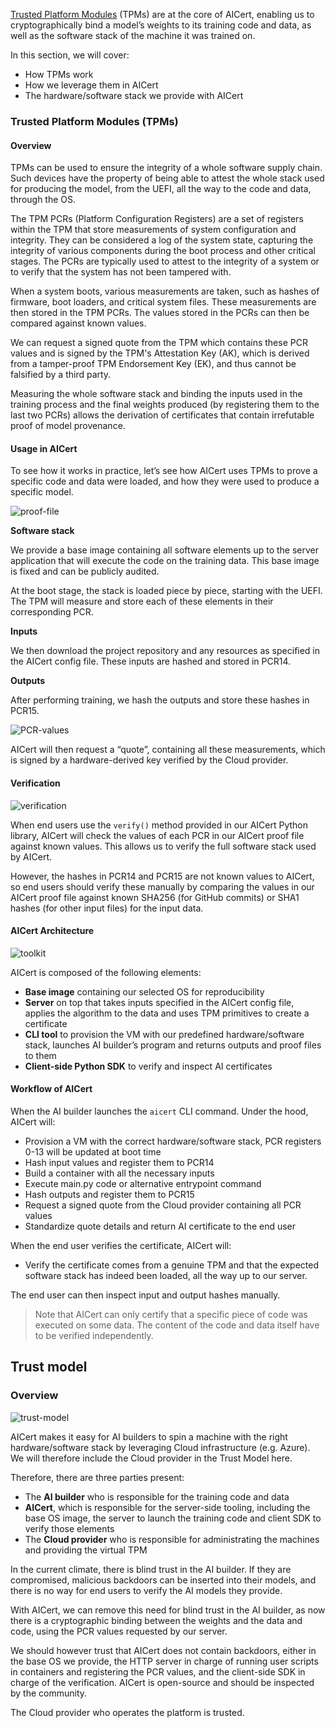 [Trusted Platform Modules](https://en.wikipedia.org/wiki/Trusted_Platform_Module) (TPMs) are at the core of AICert, enabling us to cryptographically bind a model’s weights to its training code and data, as well as the software stack of the machine it was trained on.

In this section, we will cover:

+ How TPMs work
+ How we leverage them in AICert
+ The hardware/software stack we provide with AICert

### Trusted Platform Modules (TPMs)

#### Overview

TPMs can be used to ensure the integrity of a whole software supply chain. Such devices have the property of being able to attest the whole stack used for producing the model, from the UEFI, all the way to the code and data, through the OS.

The TPM PCRs (Platform Configuration Registers) are a set of registers within the TPM that store measurements of system configuration and integrity. They can be considered a log of the system state, capturing the integrity of various components during the boot process and other critical stages. The PCRs are typically used to attest to the integrity of a system or to verify that the system has not been tampered with.

When a system boots, various measurements are taken, such as hashes of firmware, boot loaders, and critical system files. These measurements are then stored in the TPM PCRs. The values stored in the PCRs can then be compared against known values.

We can request a signed quote from the TPM which contains these PCR values and is signed by the TPM's Attestation Key (AK), which is derived from a tamper-proof TPM Endorsement Key (EK), and thus cannot be falsified by a third party.

Measuring the whole software stack and binding the inputs used in the training process and the final weights produced (by registering them to the last two PCRs) allows the derivation of certificates that contain irrefutable proof of model provenance. 

#### Usage in AICert

To see how it works in practice, let’s see how AICert uses TPMs to prove a specific code and data were loaded, and how they were used to produce a specific model.

![proof-file](../../assets/proof-file.png)

**Software stack**

We provide a base image containing all software elements up to the server application that will execute the code on the training data. This base image is fixed and can be publicly audited.

At the boot stage, the stack is loaded piece by piece, starting with the UEFI. The TPM will measure and store each of these elements in their corresponding PCR. 

**Inputs**

We then download the project repository and any resources as specified in the AICert config file. These inputs are hashed and stored in PCR14.

**Outputs**

After performing training, we hash the outputs and store these hashes in PCR15.

![PCR-values](../../assets/PCR-values.png)

AICert will then request a “quote”, containing all these measurements, which is signed by a hardware-derived key verified by the Cloud provider.

#### Verification

![verification](../../assets/verification-cropped.png)

When end users use the `verify()` method provided in our AICert Python library, AICert will check the values of each PCR in our AICert proof file against known values. This allows us to verify the full software stack used by AICert.

However, the hashes in PCR14 and PCR15 are not known values to AICert, so end users should verify these manually by comparing the values in our AICert proof file against known SHA256 (for GitHub commits) or SHA1 hashes (for other input files) for the input data.

#### AICert Architecture

![toolkit](../../assets/toolkit.png)

AICert is composed of the following elements:

+ **Base image** containing our selected OS for reproducibility
+ **Server** on top that takes inputs specified in the AICert config file, applies the algorithm to the data and uses TPM primitives to create a certificate
+ **CLI tool** to provision the VM with our predefined hardware/software stack, launches AI builder’s program and returns outputs and proof files to them
+ **Client-side Python SDK** to verify and inspect AI certificates

#### Workflow of AICert

When the AI builder launches the `aicert` CLI command. Under the hood, AICert will:

+ Provision a VM with the correct hardware/software stack, PCR registers 0-13 will be updated at boot time
+ Hash input values and register them to PCR14
+ Build a container with all the necessary inputs
+ Execute main.py code or alternative entrypoint command
+ Hash outputs and register them to PCR15
+ Request a signed quote from the Cloud provider containing all PCR values
+ Standardize quote details and return AI certificate to the end user

When the end user verifies the certificate, AICert will:

+ Verify the certificate comes from a genuine TPM and that the expected software stack has indeed been loaded, all the way up to our server.

The end user can then inspect input and output hashes manually.

> Note that AICert can only certify that a specific piece of code was executed on some data. The content of the code and data itself have to be verified independently.

## Trust model

### Overview

![trust-model](../../assets/trust-model.png)

AICert makes it easy for AI builders to spin a machine with the right hardware/software stack by leveraging Cloud infrastructure (e.g. Azure). We will therefore include the Cloud provider in the Trust Model here. 

Therefore, there are three parties present:
+ The **AI builder** who is responsible for the training code and data
+ **AICert**, which is responsible for the server-side tooling, including the base OS image, the server to launch the training code and client SDK to verify those elements
+ The **Cloud provider** who is responsible for administrating the machines and providing the virtual TPM

In the current climate, there is blind trust in the AI builder. If they are compromised, malicious backdoors can be inserted into their models, and there is no way for end users to verify the AI models they provide.

With AICert, we can remove this need for blind trust in the AI builder, as now there is a cryptographic binding between the weights and the data and code, using the PCR values requested by our server.

We should however trust that AICert does not contain backdoors, either in the base OS we provide, the HTTP server in charge of running user scripts in containers and registering the PCR values, and the client-side SDK in charge of the verification. AICert is open-source and should be inspected by the community.

The Cloud provider who operates the platform is trusted.